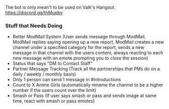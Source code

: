 The bot is only mean't to be used on Valk's Hangout. https://discord.gg/thMupbv

### Stuff that Needs Doing
- Better ModMail System (User sends message through ModMail, ModMail replies saying opening up a new report, ModMail creates a new channel under a specified category for the report, sends a new message in that channel with the users content, always reacting to each new message with an emote prompting you to close the session)
- Status that says "DM to Contact Staff"
- Partner Message Tracking (Track all the partnerships that PMs do on a daily / weekly / monthly basis)
- Only 1 person can send 1 message in #introductions
- Count to X Anime Girls (automatically rename the channel to be a higher number if the users count over the limit)
- Smash or Pass (If user says smash or pass and sends image at same time, react with smash or pass emotes)
